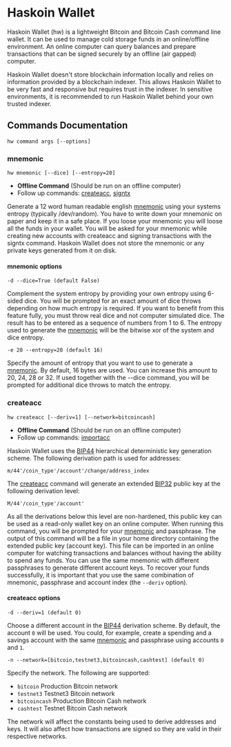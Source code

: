 # Haskoin Wallet

Haskoin Wallet (hw) is a lightweight Bitcoin and Bitcoin Cash command line
wallet. It can be used to manage cold storage funds in an online/offline
environment. An online computer can query balances and prepare transactions that
can be signed securely by an offline (air gapped) computer.

Haskoin Wallet doesn't store blockchain information locally and relies on
information provided by a blockchain indexer. This allows Haskoin Wallet to be
very fast and responsive but requires trust in the indexer. In sensitive
environments, it is recommended to run Haskoin Wallet behind your own trusted
indexer.

## Commands Documentation

```console
hw command args [--options]
```

### mnemonic

```console
hw mnemonic [--dice] [--entropy=20]
```

- **Offline Command** (Should be run on an offline computer)
- Follow up commands: [createacc], [signtx]

Generate a 12 word human readable english [mnemonic] using your systems entropy
(typically /dev/random). You have to write down your mnemonic on paper and keep
it in a safe place. If you loose your mnemonic you will loose all the funds in
your wallet. You will be asked for your mnemonic while creating new accounts
with createacc and signing transactions with the signtx command. Haskoin Wallet
does not store the mnemonic or any private keys generated from it on disk.

#### mnemonic options

```console
-d --dice=True (default False)
```
Complement the system entropy by providing your own entropy using 6-sided dice.
You will be prompted for an exact amount of dice throws depending on how much
entropy is required. If you want to benefit from this feature fully, you must
throw real dice and not computer simulated dice. The result has to be entered as
a sequence of numbers from 1 to 6. The entropy used to generate the [mnemonic]
will be the bitwise xor of the system and dice entropy.
    
```console
-e 20 --entropy=20 (default 16)
```
Specify the amount of entropy that you want to use to generate a [mnemonic]. By
default, 16 bytes are used. You can increase this amount to 20, 24, 28 or 32. If
used together with the --dice command, you will be prompted for additional dice
throws to match the entropy.

### createacc

```console
hw createacc [--deriv=1] [--network=bitcoincash]
```

- **Offline Command** (Should be run on an offline computer)
- Follow up commands: [importacc]

Haskoin Wallet uses the [BIP44] hierarchical deterministic key generation
scheme. The following derivation path is used for addresses:

```
m/44'/coin_type'/account'/change/address_index
```

The [createacc] command will generate an extended [BIP32] public key at the
following derivation level:

```
M/44'/coin_type'/account'
```

As all the derivations below this level are non-hardened, this public key can be
used as a read-only wallet key on an online computer. When running this command,
you will be prompted for your [mnemonic] and passphrase. The output of this
command will be a file in your home directory containing the extended public key
(account key). This file can be imported in an online computer for watching
transactions and balances without having the ability to spend any funds. You can
use the same mnemonic with different passphrases to generate different account
keys. To recover your funds successfully, it is important that you use the same
combination of mnemonic, passphrase and account index (the `--deriv` option).

#### createacc options

```console
-d --deriv=1 (default 0)
```
Choose a different account in the [BIP44] derivation scheme. By default, the account
`0` will be used. You could, for example, create a spending and a savings account 
with the same [mnemonic] and passphrase using accounts `0` and `1`. 

```console
-n --network=[bitcoin,testnet3,bitcoincash,cashtest] (default 0)
```
Specify the network. The following are supported:

- `bitcoin` Production Bitcoin network
- `testnet3` Testnet3 Bitcoin network
- `bitcoincash` Production Bitcoin Cash network
- `cashtest` Testnet Bitcoin Cash network

The network will affect the constants being used to derive addresses and keys.
It will also affect how transactions are signed so they are valid in their
respective networks.
    
[mnemonic]: #mnemonic
[createacc]: #createacc 
[importacc]: #importacc
[signtx]: #signtx
[BIP32]: https://github.com/bitcoin/bips/blob/master/bip-0032.mediawiki
[BIP44]: https://github.com/bitcoin/bips/blob/master/bip-0044.mediawiki
